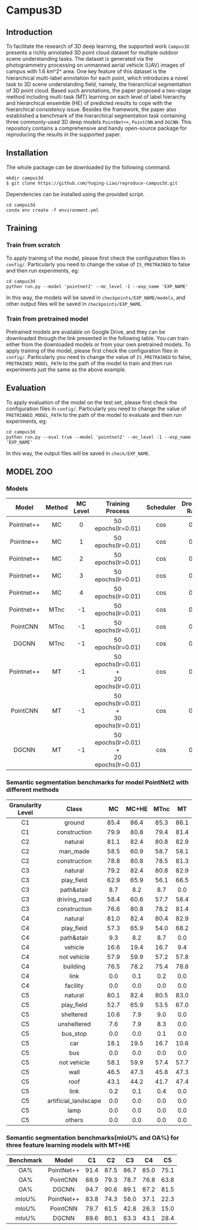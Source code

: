 # Campus3D
## Introduction
To facilitate the research of 3D deep learning, the supported work `Campus3D` presents a richly annotated 3D point cloud dataset for multiple outdoor scene understanding tasks. The dataset is generated via the photogrammetry processing on unmanned aerial vehicle (UAV) images of campus with 1.6 𝑘𝑚^2^ area. One key feature of this dataset is the hierarchical multi-label annotation for each point, which introduces a novel task to 3D scene understanding field, namely, the hierarchical segmentation of 3D point cloud. Based such annotations, the paper proposed a two-stage method including multi-task (MT) learning on each level of label hierarchy and hierarchical ensemble (HE) of predicted results to cope with the hierarchical consistency issue. Besides the framework, the paper also established a benchmark of the hierarchical segmentation task containing three commonly-used 3D deep models `PointNet++`, `PointCNN` and `DGCNN`. This repository contains a comprehensive and handy open-source package for reproducing the results in the supported paper.
## Installation
The whole package can be downloaded by the following command.
```
mkdir campus3d
$ git clone https://github.com/Yuqing-Liao/reproduce-campus3d.git
```
Dependencies can be installed using the provided script.
```
cd campus3d
conda env create -f environment.yml
```
## Training
### Train from scratch
To apply training of the model, please first check the configuration files in `config/`. Particularly you need to change the value of `IS_PRETRAINED` to false and then run experiments, eg:
```
cd campus3d
python run.py --model 'pointnet2' --mc_level -1 --exp_name 'EXP_NAME'
```
In this way, the models will be saved in `checkpoints/EXP_NAME/models`, and other output files will be saved in `checkpoints/EXP_NAME`.
### Train from pretrained model
Pretrained models are available on Google Drive, and they can be downloaded through the link presented in the following table. You can train either from the downloaded models or from your own pretrained models. To apply training of the model, please first check the configuration files in `config/`. Particularly you need to change the value of `IS_PRETRAINED` to false, `PRETRAINED_MODEL_PATH` to the path of the model to train and then run experiments just the same as the above example.
## Evaluation
To apply evaluation of the model on the test set, please first check the configuration files in `config/`. Particularly you need to change the value of `PRETRIANED_MODEL_PATH` to the path of the model to evaluate and then run experiments, eg:
```
cd campus3d
python run.py --eval true --model 'pointnet2' --mc_level -1 --exp_name 'EXP_NAME'
```
In this way, the output files will be saved in `check/EXP_NAME`.
## MODEL ZOO
### Models
|Model|Method|MC Level|Training Process|Scheduler|Dropout<br>Rate|Download<br>Link|
:-:|:-:|:-:|:-:|:-:|:-:|:-:
|Pointnet++|MC|0|50 epochs(lr=0.01)|cos|0.5|[MC0](https://drive.google.com/file/d/1XrCGYfFwFBx6y4O6CY71YFGXFxCUwSbc/view?usp=sharing)|
|Pointne++|MC|1|50 epochs(lr=0.01)|cos|0.5|[MC1](https://drive.google.com/file/d/1oUOyuszPHDjZsRDhdJGwIHXxImllvvRT/view?usp=sharing)|
|Pointnet++|MC|2|50 epochs(lr=0.01)|cos|0.5|[MC2](https://drive.google.com/file/d/1peZa8j-HMI4-NCfnSSjpYXrHmI1M3AG1/view?usp=sharing)|
|Pointnet++|MC|3|50 epochs(lr=0.01)|cos|0.5|[MC3](https://drive.google.com/file/d/1aXPemqQCXWL33DdlMB86jnhNCx7-hoNB/view?usp=sharing)|
|Pointnet++|MC|4|50 epochs(lr=0.01)|cos|0.5|[MC4](https://drive.google.com/file/d/1ilJXKI42pcbenK7Q2LRWzOAm4ui6teWI/view?usp=sharing)|
|Pointnet++|MTnc|-1|50 epochs(lr=0.01)|cos|0.5|[pointnet2_MTnc](https://drive.google.com/file/d/1QducufhXMk65LO5ZNJx-1kLRg42yf2L6/view?usp=sharing)|
|PointCNN|MTnc|-1|50 epochs(lr=0.01)|cos|0.5|[pointcnn_MTnc](https://drive.google.com/file/d/1NAaNVMtq79AyxYhS8Caz2LpTyxl0tntw/view?usp=sharing)|
|DGCNN|MTnc|-1|50 epochs(lr=0.01)|cos|0.5|[dgcnn_MTnc](https://drive.google.com/file/d/1-CQHSkdda30j7Zq9HyC0ZITGsdiHsZ0W/view?usp=sharing)|
|Pointnet++|MT|-1|50 epochs(lr=0.01) +<br>20 epochs(lr=0.01)|cos|0.5|[pointnet2_MT]()|
|PointCNN|MT|-1|50 epochs(lr=0.01) +<br>30 epochs(lr=0.01)|cos|0.5|[pointcnn_MT](https://drive.google.com/file/d/1l9kda3z5359aI08ZpdRDJRm6YItvv_3N/view?usp=sharing)|
|DGCNN|MT|-1|50 epochs(lr=0.01) +<br>20 epochs(lr=0.01)|cos|0.5|[dgcnn_MT](https://drive.google.com/file/d/1qo157dARwZhZ5R_AUDSbs_bE_T5S0bD-/view?usp=sharing)|

### Semantic segmentation benchmarks for model PointNet2 with different methods <br>
|Granularity Level|Class|MC|MC+HE|MTnc|MT|MT+HE|
:-:|:-:|:-:|:-:|:-:|:-:|:-:
|C1|ground|85.4|86.4|85.3|86.1|86.1|
|C1|construction|79.9|80.8|79.4|81.4|81.5|
|C2|natural|81.1|82.4|80.8|82.9|82.9|
|C2|man_made|58.5|60.9|58.7|58.1|58.5|
|C2|construction|78.8|80.8|78.5|81.3|81.5|
|C3|natural|79.2|82.4|80.8|82.9|82.9|
|C3|play_field|62.9|65.9|56.1|66.5|67.3|
|C3|path&stair|8.7|8.2|8.7|0.0|0.0|
|C3|driving_road|58.4|60.6|57.7|58.4|58.5|
|C3|construction|76.6|80.8|78.2|81.4|81.5|
|C4|natural|81.0|82.4|80.4|82.9|82.9|
|C4|play_field|57.3|65.9|54.0|68.2|67.3|
|C4|path&stair|9.3|8.2|8.7|0.0|0.0|
|C4|vehicle|16.6|19.4|16.7|9.4|9.9|
|C4|not vehicle|57.9|59.9|57.2|57.8|57.9|
|C4|building|76.5|78.2|75.4|78.8|78.8|
|C4|link|0.0|0.1|0.2|0.0|0.0|
|C4|facility|0.0|0.0|0.0|0.0|0.0|
|C5|natural|80.1|82.4|80.5|83.0|82.9|
|C5|play_field|52.7|65.9|53.5|67.0|67.3|
|C5|sheltered|10.6|7.9|9.0|0.0|0.0|
|C5|unsheltered|7.6|7.9|8.3|0.0|0.0|
|C5|bus_stop|0.0|0.0|0.1|0.0|0.0|
|C5|car|18.1|19.5|16.7|10.6|9.9|
|C5|bus|0.0|0.0|0.0|0.0|0.0|
|C5|not vehicle|58.1|59.9|57.4|57.7|57.9|
|C5|wall|46.5|47.3|45.8|47.3|47.1|
|C5|roof|43.1|44.2|41.7|47.4|47.4|
|C5|link|0.2|0.1|0.4|0.0|0.0|
|C5|artificial_landscape|0.0|0.0|0.0|0.0|0.0|
|C5|lamp|0.0|0.0|0.0|0.0|0.0|
|C5|others|0.0|0.0|0.0|0.0|0.0|

### Semantic segmentation benchmarks(mIoU% and OA%) for three feature learning models with MT+HE <br>
|Benchmark|Model|C1|C2|C3|C4|C5|
:-:|:-:|:-:|:-:|:-:|:-:|:-:
|OA%|PointNet++|91.4|87.5|86.7|85.0|75.1|
|OA%|PointCNN|88.9|79.3|78.7|76.8|63.8|
|OA%|DGCNN|94.7|90.6|89.1|87.2|81.5|
|mIoU%|PointNet++|83.8|74.3|58.0|37.1|22.3|
|mIoU%|PointCNN|79.7|61.5|42.8|26.3|15.0|
|mIoU%|DGCNN|89.6|80.1|63.3|43.1|28.4|
